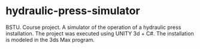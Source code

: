 # hydraulic-press-simulator
BSTU. Course project. A simulator of the operation of a hydraulic press installation. The project was executed using UNITY 3d + C#. The installation is modeled in the 3ds Max program.
